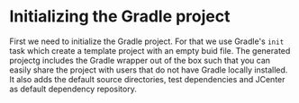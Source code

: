 # Initializing the Gradle project
First we need to initialize the Gradle project. For that we use Gradle's `init` task which create a template project with an empty buid file. The generated projectg includes the Gradle wrapper out of the box such that you can easily share the project with users that do not have Gradle locally installed. It also adds the default source directories, test dependencies and JCenter as default dependency repository.
